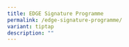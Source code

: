 ```yaml
---
title: EDGE Signature Programme
permalink: /edge-signature-programme/
variant: tiptap
description: ""
---
```

